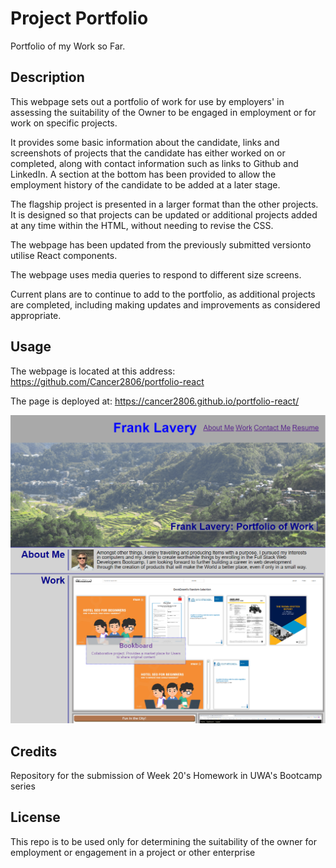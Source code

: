 # Project Portfolio
Portfolio of my Work so Far.

## Description
This webpage sets out a portfolio of work for use by employers' in assessing the suitability of the Owner to be engaged in employment or for work on specific projects.

It provides some basic information about the candidate, links and screenshots of projects that the candidate has either worked on or completed, along with contact information such as links to Github and LinkedIn.  A section at the bottom has been provided to allow the employment history of the candidate to be added at a later stage.
 
The flagship project is presented in a larger format than the other projects.  It is designed so that projects can be updated or additional projects added at any time within the HTML, without needing to revise the CSS.

 The webpage has been updated from the previously submitted versionto utilise React components.

 The webpage uses media queries to respond to different size screens.

 Current plans are to continue to add to the portfolio, as additional projects are completed, including making updates and improvements as considered appropriate.


## Usage
The webpage is located at this address:  https://github.com/Cancer2806/portfolio-react

The page is deployed at: https://cancer2806.github.io/portfolio-react/


![Application Screenshot](./src/assets/images/PortfolioScreenshot.png)


## Credits
Repository for the submission of Week 20's Homework in UWA's Bootcamp series


## License
This repo is to be used only for determining the suitability of the owner for employment or engagement in a project or other enterprise
